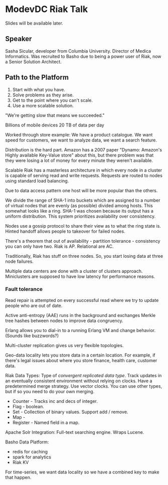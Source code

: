 # ModevDC Riak Talk

Slides will be available later.

## Speaker
Sasha Sicular, developer from Columbia University.
Director of Medica Informatics. Was recruited to Basho due
to being a power user of Riak, now a Senior Solution Architect.

## Path to the Platform
1. Start with what you have.
2. Solve problems as they arise.
3. Get to the point where you can't scale.
4. Use a more scalable solution.

"We're getting slow that means we succeeded."

Billions of mobile devices
20 TB of data per day

Worked through store example:
We have a product catalogue. We want speed for customers,
we want to analyze data, we want a search feature.

Distribution is the hard part.
Amazon has a 2007 paper "Dynamo: Amazon's Highly available Key-Value store"
about this, but there problem was that they were losing a lot of
money for every minute they weren't available.

Scalable Riak has a masterless architecture in which every node
in a cluster is capable of serving read and write requests. Requests
are routed to nodes using standard load balancing.

Due to data access pattern one host will be more popular than the
others. 

We divide the range of SHA-1 into buckets which are assigned to
a number of virtual nodes that are evenly (as possible) divided
among hosts. This somewhat looks like a ring. SHA-1 was chosen
because its output has a uniform distribution. This system prioritizes
availability over consistency.

Nodes use a gossip protocol to share their view as to what the ring state
is. Hinted handoff allows people to takeover for failed nodes.

There's a theorem that out of availability - partition tolerance - consistency
you can only have two. Riak is AP. Relational are AC.

Traditionally, Riak has stuff on three nodes. So, you start losing
data at three node failures.

Multiple data centers are done with a cluster of clusters approach.
Miniclusters are supposed to have low latency for performance reasons.

### Fault tolerance

Read repair is attempted on every successful read where we try
to update people who are out of date.

Active anti-entropy (AAE) runs in the background and exchanges
Merkle tree hashes between nodes to improve data congruency.

Erlang allows you to dial-in to a running Erlang VM and change behavior.
(Sounds like buzzwords?)

Multi-cluster replication gives us very flexible topologies.

Geo-data locality lets you store data in a certain location. For example,
if there's legal issues about where you store finance, health care,
customer data.

Riak Data Types: Type of *convergent replicated data type*. Track updates
  in an eventually consistent environment without relying on clocks. Have
  a predetermined merge strategy. Use vector clocks. You can use other
  types, but if so you need to do your own merging.
* Counter - Tracks inc and decs of integer.
* Flag - boolean.
* Set - Collection of binary values. Support add / remove.
* Map -
* Register - Named field in a map.

Apache Solr Integration: Full-text searching engine. Wraps Lucene.

Basho Data Platform:
* redis for caching
* spark for analytics
* Riak KV

For time-series, we want data locality so we have a combined
key to make that happen.
